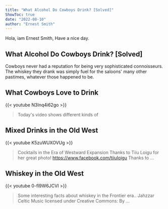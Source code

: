 ```yaml
---
title: "What Alcohol Do Cowboys Drink? [Solved]"
ShowToc: true 
date: "2022-08-10"
author: "Ernest Smith" 
---
```


Hola, iam Ernest Smith, Have a nice day.
## What Alcohol Do Cowboys Drink? [Solved]
 Cowboys never had a reputation for being very sophisticated connoisseurs. The whiskey they drank was simply fuel for the saloons' many other pastimes, whatever those happened to be.

## What Cowboys Love to Drink
{{< youtube N3Inq4i62go >}}
>Today's video shows different kinds of 

## Mixed Drinks in the Old West
{{< youtube K5zuWUXOVUg >}}
>Cocktails in the Era of Westward Expansion Thanks to Tiiu Loigu for her great photo! https://www.facebook.com/tiiuloigu Thanks to ...

## Whiskey in the Old West
{{< youtube 0-fl9W6JCVI >}}
>Some interesting facts about whiskey in the Frontier era.. Jahzzar Celtic Music licensed under Creative Commons: By ...

